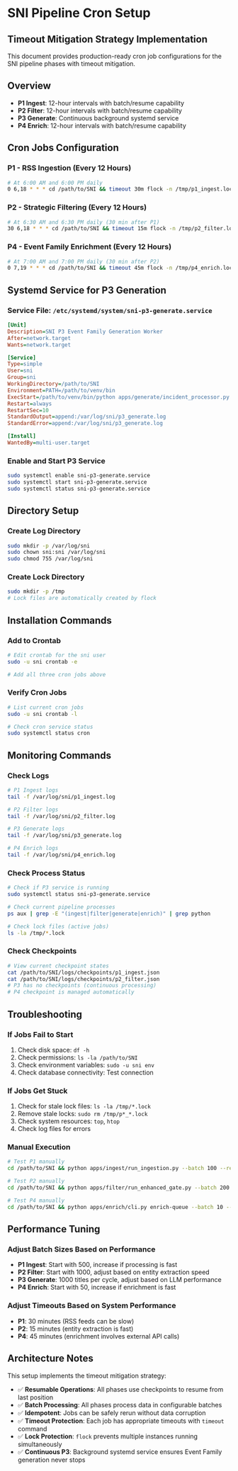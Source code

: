 # SNI Pipeline Cron Setup

## Timeout Mitigation Strategy Implementation

This document provides production-ready cron job configurations for the SNI pipeline phases with timeout mitigation.

## Overview

- **P1 Ingest**: 12-hour intervals with batch/resume capability
- **P2 Filter**: 12-hour intervals with batch/resume capability
- **P3 Generate**: Continuous background systemd service
- **P4 Enrich**: 12-hour intervals with batch/resume capability

## Cron Jobs Configuration

### P1 - RSS Ingestion (Every 12 Hours)
```bash
# At 6:00 AM and 6:00 PM daily
0 6,18 * * * cd /path/to/SNI && timeout 30m flock -n /tmp/p1_ingest.lock python apps/ingest/run_ingestion.py --batch 500 --resume >> /var/log/sni/p1_ingest.log 2>&1
```

### P2 - Strategic Filtering (Every 12 Hours)
```bash
# At 6:30 AM and 6:30 PM daily (30 min after P1)
30 6,18 * * * cd /path/to/SNI && timeout 15m flock -n /tmp/p2_filter.lock python apps/filter/run_enhanced_gate.py --batch 1000 --resume >> /var/log/sni/p2_filter.log 2>&1
```

### P4 - Event Family Enrichment (Every 12 Hours)
```bash
# At 7:00 AM and 7:00 PM daily (30 min after P2)
0 7,19 * * * cd /path/to/SNI && timeout 45m flock -n /tmp/p4_enrich.lock python apps/enrich/cli.py enrich-queue --batch 50 --resume >> /var/log/sni/p4_enrich.log 2>&1
```

## Systemd Service for P3 Generation

### Service File: `/etc/systemd/system/sni-p3-generate.service`
```ini
[Unit]
Description=SNI P3 Event Family Generation Worker
After=network.target
Wants=network.target

[Service]
Type=simple
User=sni
Group=sni
WorkingDirectory=/path/to/SNI
Environment=PATH=/path/to/venv/bin
ExecStart=/path/to/venv/bin/python apps/generate/incident_processor.py 1000 --background
Restart=always
RestartSec=10
StandardOutput=append:/var/log/sni/p3_generate.log
StandardError=append:/var/log/sni/p3_generate.log

[Install]
WantedBy=multi-user.target
```

### Enable and Start P3 Service
```bash
sudo systemctl enable sni-p3-generate.service
sudo systemctl start sni-p3-generate.service
sudo systemctl status sni-p3-generate.service
```

## Directory Setup

### Create Log Directory
```bash
sudo mkdir -p /var/log/sni
sudo chown sni:sni /var/log/sni
sudo chmod 755 /var/log/sni
```

### Create Lock Directory
```bash
sudo mkdir -p /tmp
# Lock files are automatically created by flock
```

## Installation Commands

### Add to Crontab
```bash
# Edit crontab for the sni user
sudo -u sni crontab -e

# Add all three cron jobs above
```

### Verify Cron Jobs
```bash
# List current cron jobs
sudo -u sni crontab -l

# Check cron service status
sudo systemctl status cron
```

## Monitoring Commands

### Check Logs
```bash
# P1 Ingest logs
tail -f /var/log/sni/p1_ingest.log

# P2 Filter logs
tail -f /var/log/sni/p2_filter.log

# P3 Generate logs
tail -f /var/log/sni/p3_generate.log

# P4 Enrich logs
tail -f /var/log/sni/p4_enrich.log
```

### Check Process Status
```bash
# Check if P3 service is running
sudo systemctl status sni-p3-generate.service

# Check current pipeline processes
ps aux | grep -E "(ingest|filter|generate|enrich)" | grep python

# Check lock files (active jobs)
ls -la /tmp/*.lock
```

### Check Checkpoints
```bash
# View current checkpoint states
cat /path/to/SNI/logs/checkpoints/p1_ingest.json
cat /path/to/SNI/logs/checkpoints/p2_filter.json
# P3 has no checkpoints (continuous processing)
# P4 checkpoint is managed automatically
```

## Troubleshooting

### If Jobs Fail to Start
1. Check disk space: `df -h`
2. Check permissions: `ls -la /path/to/SNI`
3. Check environment variables: `sudo -u sni env`
4. Check database connectivity: Test connection

### If Jobs Get Stuck
1. Check for stale lock files: `ls -la /tmp/*.lock`
2. Remove stale locks: `sudo rm /tmp/p*_*.lock`
3. Check system resources: `top`, `htop`
4. Check log files for errors

### Manual Execution
```bash
# Test P1 manually
cd /path/to/SNI && python apps/ingest/run_ingestion.py --batch 100 --resume

# Test P2 manually
cd /path/to/SNI && python apps/filter/run_enhanced_gate.py --batch 200 --resume

# Test P4 manually
cd /path/to/SNI && python apps/enrich/cli.py enrich-queue --batch 10 --resume
```

## Performance Tuning

### Adjust Batch Sizes Based on Performance
- **P1 Ingest**: Start with 500, increase if processing is fast
- **P2 Filter**: Start with 1000, adjust based on entity extraction speed
- **P3 Generate**: 1000 titles per cycle, adjust based on LLM performance
- **P4 Enrich**: Start with 50, increase if enrichment is fast

### Adjust Timeouts Based on System Performance
- **P1**: 30 minutes (RSS feeds can be slow)
- **P2**: 15 minutes (entity extraction is fast)
- **P4**: 45 minutes (enrichment involves external API calls)

## Architecture Notes

This setup implements the timeout mitigation strategy:
- ✅ **Resumable Operations**: All phases use checkpoints to resume from last position
- ✅ **Batch Processing**: All phases process data in configurable batches
- ✅ **Idempotent**: Jobs can be safely rerun without data corruption
- ✅ **Timeout Protection**: Each job has appropriate timeouts with `timeout` command
- ✅ **Lock Protection**: `flock` prevents multiple instances running simultaneously
- ✅ **Continuous P3**: Background systemd service ensures Event Family generation never stops